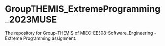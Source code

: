 # GroupTHEMIS_ExtremeProgramming_2023MUSE
The repository for Group-THEMIS of MIEC-EE308-Software_Engineering - Extreme Programming assignment.
